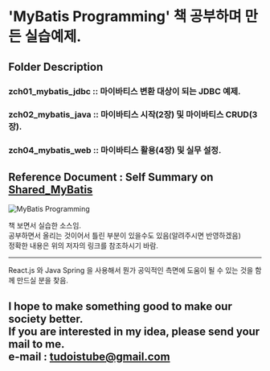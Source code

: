 'MyBatis Programming' 책 공부하며 만든 실습예제.  
===================================================================

## Folder Description  
### zch01_mybatis_jdbc :: 마이바티스 변환 대상이 되는 JDBC 예제.  
### zch02_mybatis_java :: 마이바티스 시작(2장) 및 마이바티스 CRUD(3장).  
### zch04_mybatis_web :: 마이바티스 활용(4장) 및 실무 설정.  

## Reference Document : Self Summary on [Shared_MyBatis](https://drive.google.com/open?id=10BH3m-WYRYrzbCto1t9Vw5BLZyLQuAm-Pti-rjBSPfA "Example Sources by tudoistube@gmail" )  

 ![MyBatis Programming](http://image.yes24.com/momo/TopCate248/MidCate009/24782211.jpg)


    
책 보면서 실습한 소스임.  
공부하면서 올리는 것이어서 틀린 부분이 있을수도 있음(알려주시면 반영하겠음)  
정확한 내용은 위의 저자의 링크를 참조하시기 바람.  

---
React.js 와 Java Spring 을 사용해서 뭔가 공익적인 측면에 도움이 될 수 있는 것을
함께 만드실 분을 찾음.

I hope to make something good to make our society better.  
If you are interested in my idea, please send your mail to me.  
e-mail : tudoistube@gmail.com
---

